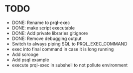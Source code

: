 # TODO

- DONE: Rename to prql-exec
- DONE: make script executable
- DONE: Add private libraries gitignore
- DONE: Remove debugging output
- Switch to always piping SQL to PRQL_EXEC_COMMAND
- exec into final command in case it is long running
- Add scrooge
- Add psql example
- execute prql-exec in subshell to not pollute environment

